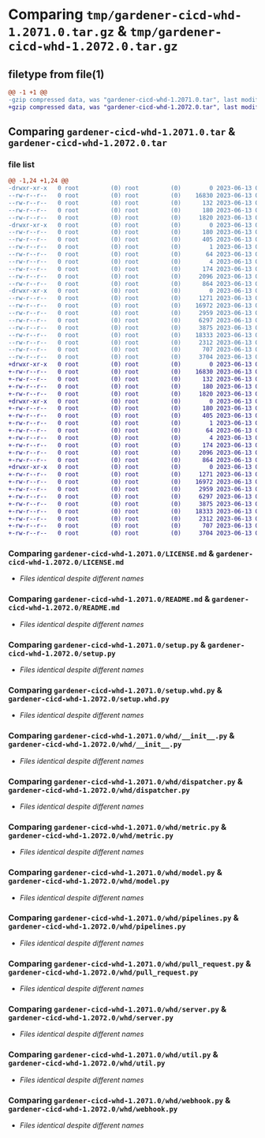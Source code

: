 # Comparing `tmp/gardener-cicd-whd-1.2071.0.tar.gz` & `tmp/gardener-cicd-whd-1.2072.0.tar.gz`

## filetype from file(1)

```diff
@@ -1 +1 @@
-gzip compressed data, was "gardener-cicd-whd-1.2071.0.tar", last modified: Tue Jun 13 04:34:34 2023, max compression
+gzip compressed data, was "gardener-cicd-whd-1.2072.0.tar", last modified: Tue Jun 13 09:03:47 2023, max compression
```

## Comparing `gardener-cicd-whd-1.2071.0.tar` & `gardener-cicd-whd-1.2072.0.tar`

### file list

```diff
@@ -1,24 +1,24 @@
-drwxr-xr-x   0 root         (0) root         (0)        0 2023-06-13 04:34:34.859450 gardener-cicd-whd-1.2071.0/
--rw-r--r--   0 root         (0) root         (0)    16830 2023-06-13 04:33:41.000000 gardener-cicd-whd-1.2071.0/LICENSE.md
--rw-r--r--   0 root         (0) root         (0)      132 2023-06-13 04:33:41.000000 gardener-cicd-whd-1.2071.0/NOTICE.md
--rw-r--r--   0 root         (0) root         (0)      180 2023-06-13 04:34:34.859450 gardener-cicd-whd-1.2071.0/PKG-INFO
--rw-r--r--   0 root         (0) root         (0)     1820 2023-06-13 04:33:41.000000 gardener-cicd-whd-1.2071.0/README.md
-drwxr-xr-x   0 root         (0) root         (0)        0 2023-06-13 04:34:34.855450 gardener-cicd-whd-1.2071.0/gardener_cicd_whd.egg-info/
--rw-r--r--   0 root         (0) root         (0)      180 2023-06-13 04:34:34.000000 gardener-cicd-whd-1.2071.0/gardener_cicd_whd.egg-info/PKG-INFO
--rw-r--r--   0 root         (0) root         (0)      405 2023-06-13 04:34:34.000000 gardener-cicd-whd-1.2071.0/gardener_cicd_whd.egg-info/SOURCES.txt
--rw-r--r--   0 root         (0) root         (0)        1 2023-06-13 04:34:34.000000 gardener-cicd-whd-1.2071.0/gardener_cicd_whd.egg-info/dependency_links.txt
--rw-r--r--   0 root         (0) root         (0)       64 2023-06-13 04:34:34.000000 gardener-cicd-whd-1.2071.0/gardener_cicd_whd.egg-info/requires.txt
--rw-r--r--   0 root         (0) root         (0)        4 2023-06-13 04:34:34.000000 gardener-cicd-whd-1.2071.0/gardener_cicd_whd.egg-info/top_level.txt
--rw-r--r--   0 root         (0) root         (0)      174 2023-06-13 04:34:34.859450 gardener-cicd-whd-1.2071.0/setup.cfg
--rw-r--r--   0 root         (0) root         (0)     2096 2023-06-13 04:33:41.000000 gardener-cicd-whd-1.2071.0/setup.py
--rw-r--r--   0 root         (0) root         (0)      864 2023-06-13 04:33:41.000000 gardener-cicd-whd-1.2071.0/setup.whd.py
-drwxr-xr-x   0 root         (0) root         (0)        0 2023-06-13 04:34:34.859450 gardener-cicd-whd-1.2071.0/whd/
--rw-r--r--   0 root         (0) root         (0)     1271 2023-06-13 04:33:41.000000 gardener-cicd-whd-1.2071.0/whd/__init__.py
--rw-r--r--   0 root         (0) root         (0)    16972 2023-06-13 04:33:41.000000 gardener-cicd-whd-1.2071.0/whd/dispatcher.py
--rw-r--r--   0 root         (0) root         (0)     2959 2023-06-13 04:33:41.000000 gardener-cicd-whd-1.2071.0/whd/metric.py
--rw-r--r--   0 root         (0) root         (0)     6297 2023-06-13 04:33:41.000000 gardener-cicd-whd-1.2071.0/whd/model.py
--rw-r--r--   0 root         (0) root         (0)     3875 2023-06-13 04:33:41.000000 gardener-cicd-whd-1.2071.0/whd/pipelines.py
--rw-r--r--   0 root         (0) root         (0)    18333 2023-06-13 04:33:41.000000 gardener-cicd-whd-1.2071.0/whd/pull_request.py
--rw-r--r--   0 root         (0) root         (0)     2312 2023-06-13 04:33:41.000000 gardener-cicd-whd-1.2071.0/whd/server.py
--rw-r--r--   0 root         (0) root         (0)      707 2023-06-13 04:33:41.000000 gardener-cicd-whd-1.2071.0/whd/util.py
--rw-r--r--   0 root         (0) root         (0)     3704 2023-06-13 04:33:41.000000 gardener-cicd-whd-1.2071.0/whd/webhook.py
+drwxr-xr-x   0 root         (0) root         (0)        0 2023-06-13 09:03:47.643425 gardener-cicd-whd-1.2072.0/
+-rw-r--r--   0 root         (0) root         (0)    16830 2023-06-13 09:03:03.000000 gardener-cicd-whd-1.2072.0/LICENSE.md
+-rw-r--r--   0 root         (0) root         (0)      132 2023-06-13 09:03:03.000000 gardener-cicd-whd-1.2072.0/NOTICE.md
+-rw-r--r--   0 root         (0) root         (0)      180 2023-06-13 09:03:47.643425 gardener-cicd-whd-1.2072.0/PKG-INFO
+-rw-r--r--   0 root         (0) root         (0)     1820 2023-06-13 09:03:03.000000 gardener-cicd-whd-1.2072.0/README.md
+drwxr-xr-x   0 root         (0) root         (0)        0 2023-06-13 09:03:47.639425 gardener-cicd-whd-1.2072.0/gardener_cicd_whd.egg-info/
+-rw-r--r--   0 root         (0) root         (0)      180 2023-06-13 09:03:47.000000 gardener-cicd-whd-1.2072.0/gardener_cicd_whd.egg-info/PKG-INFO
+-rw-r--r--   0 root         (0) root         (0)      405 2023-06-13 09:03:47.000000 gardener-cicd-whd-1.2072.0/gardener_cicd_whd.egg-info/SOURCES.txt
+-rw-r--r--   0 root         (0) root         (0)        1 2023-06-13 09:03:47.000000 gardener-cicd-whd-1.2072.0/gardener_cicd_whd.egg-info/dependency_links.txt
+-rw-r--r--   0 root         (0) root         (0)       64 2023-06-13 09:03:47.000000 gardener-cicd-whd-1.2072.0/gardener_cicd_whd.egg-info/requires.txt
+-rw-r--r--   0 root         (0) root         (0)        4 2023-06-13 09:03:47.000000 gardener-cicd-whd-1.2072.0/gardener_cicd_whd.egg-info/top_level.txt
+-rw-r--r--   0 root         (0) root         (0)      174 2023-06-13 09:03:47.643425 gardener-cicd-whd-1.2072.0/setup.cfg
+-rw-r--r--   0 root         (0) root         (0)     2096 2023-06-13 09:03:04.000000 gardener-cicd-whd-1.2072.0/setup.py
+-rw-r--r--   0 root         (0) root         (0)      864 2023-06-13 09:03:04.000000 gardener-cicd-whd-1.2072.0/setup.whd.py
+drwxr-xr-x   0 root         (0) root         (0)        0 2023-06-13 09:03:47.643425 gardener-cicd-whd-1.2072.0/whd/
+-rw-r--r--   0 root         (0) root         (0)     1271 2023-06-13 09:03:04.000000 gardener-cicd-whd-1.2072.0/whd/__init__.py
+-rw-r--r--   0 root         (0) root         (0)    16972 2023-06-13 09:03:04.000000 gardener-cicd-whd-1.2072.0/whd/dispatcher.py
+-rw-r--r--   0 root         (0) root         (0)     2959 2023-06-13 09:03:04.000000 gardener-cicd-whd-1.2072.0/whd/metric.py
+-rw-r--r--   0 root         (0) root         (0)     6297 2023-06-13 09:03:04.000000 gardener-cicd-whd-1.2072.0/whd/model.py
+-rw-r--r--   0 root         (0) root         (0)     3875 2023-06-13 09:03:04.000000 gardener-cicd-whd-1.2072.0/whd/pipelines.py
+-rw-r--r--   0 root         (0) root         (0)    18333 2023-06-13 09:03:04.000000 gardener-cicd-whd-1.2072.0/whd/pull_request.py
+-rw-r--r--   0 root         (0) root         (0)     2312 2023-06-13 09:03:04.000000 gardener-cicd-whd-1.2072.0/whd/server.py
+-rw-r--r--   0 root         (0) root         (0)      707 2023-06-13 09:03:04.000000 gardener-cicd-whd-1.2072.0/whd/util.py
+-rw-r--r--   0 root         (0) root         (0)     3704 2023-06-13 09:03:04.000000 gardener-cicd-whd-1.2072.0/whd/webhook.py
```

### Comparing `gardener-cicd-whd-1.2071.0/LICENSE.md` & `gardener-cicd-whd-1.2072.0/LICENSE.md`

 * *Files identical despite different names*

### Comparing `gardener-cicd-whd-1.2071.0/README.md` & `gardener-cicd-whd-1.2072.0/README.md`

 * *Files identical despite different names*

### Comparing `gardener-cicd-whd-1.2071.0/setup.py` & `gardener-cicd-whd-1.2072.0/setup.py`

 * *Files identical despite different names*

### Comparing `gardener-cicd-whd-1.2071.0/setup.whd.py` & `gardener-cicd-whd-1.2072.0/setup.whd.py`

 * *Files identical despite different names*

### Comparing `gardener-cicd-whd-1.2071.0/whd/__init__.py` & `gardener-cicd-whd-1.2072.0/whd/__init__.py`

 * *Files identical despite different names*

### Comparing `gardener-cicd-whd-1.2071.0/whd/dispatcher.py` & `gardener-cicd-whd-1.2072.0/whd/dispatcher.py`

 * *Files identical despite different names*

### Comparing `gardener-cicd-whd-1.2071.0/whd/metric.py` & `gardener-cicd-whd-1.2072.0/whd/metric.py`

 * *Files identical despite different names*

### Comparing `gardener-cicd-whd-1.2071.0/whd/model.py` & `gardener-cicd-whd-1.2072.0/whd/model.py`

 * *Files identical despite different names*

### Comparing `gardener-cicd-whd-1.2071.0/whd/pipelines.py` & `gardener-cicd-whd-1.2072.0/whd/pipelines.py`

 * *Files identical despite different names*

### Comparing `gardener-cicd-whd-1.2071.0/whd/pull_request.py` & `gardener-cicd-whd-1.2072.0/whd/pull_request.py`

 * *Files identical despite different names*

### Comparing `gardener-cicd-whd-1.2071.0/whd/server.py` & `gardener-cicd-whd-1.2072.0/whd/server.py`

 * *Files identical despite different names*

### Comparing `gardener-cicd-whd-1.2071.0/whd/util.py` & `gardener-cicd-whd-1.2072.0/whd/util.py`

 * *Files identical despite different names*

### Comparing `gardener-cicd-whd-1.2071.0/whd/webhook.py` & `gardener-cicd-whd-1.2072.0/whd/webhook.py`

 * *Files identical despite different names*

